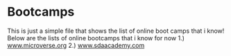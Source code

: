 # Bootcamps
This is just a simple file that shows the list of online boot camps that i know!
Below are the lists of online bootcamps that i know for now
1.) www.microverse.org
2.) www.sdaacademy.com
